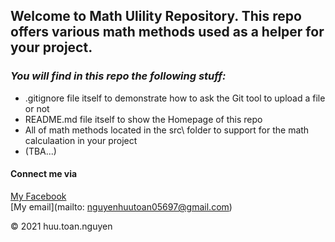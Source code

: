 
## Welcome to Math Ulility Repository. This repo offers various math methods used as a helper for your project.

### *_You will find in this repo the following stuff:_*
* .gitignore file itself to demonstrate how to ask the Git tool to upload a file or not
* README.md file itself to show the Homepage of this repo
* All of math methods located in the src\ folder to support for the math calculaation in your project
* (TBA...)

#### Connect me via
[My Facebook](https://www.facebook.com/kind.master.73/)  
[My email](mailto: nguyenhuutoan05697@gmail.com)

© 2021 huu.toan.nguyen

 
 
 
